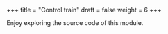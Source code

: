 +++
title = "Control train"
draft = false
weight = 6
+++

Enjoy exploring the source code of this module.